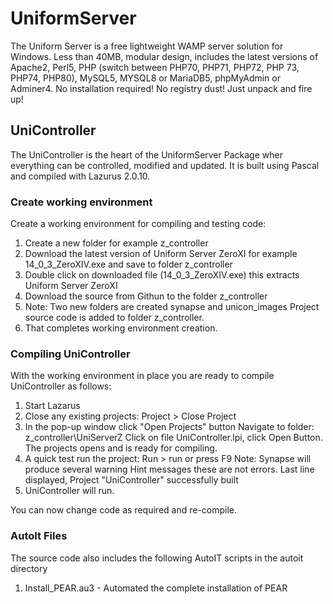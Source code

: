 # UniformServer
The Uniform Server is a free lightweight WAMP server solution for Windows. Less than 40MB, modular design, includes the latest versions of Apache2, Perl5, PHP (switch between PHP70, PHP71, PHP72, PHP 73, PHP74, PHP80), MySQL5, MYSQL8 or MariaDB5, phpMyAdmin or Adminer4. No installation required! No registry dust! Just unpack and fire up!

## UniController
The UniController is the heart of the UniformServer Package wher everything can be controlled, modified and updated. It is built using Pascal and compiled with Lazurus 2.0.10.

### Create working environment

Create a working environment for compiling and testing code:

 1. Create a new folder for example z_controller
 2. Download the latest version of Uniform Server ZeroXI 
    for example 14_0_3_ZeroXIV.exe and save to folder z_controller
 3. Double click on downloaded file (14_0_3_ZeroXIV.exe) this extracts Uniform Server ZeroXI
 4. Download the source from Githun to the folder z_controller 
 5. Note: Two new folders are created synapse and unicon_images
          Project source code is added to folder z_controller.
 6. That completes working environment creation.
 
###  Compiling UniController

With the working environment in place you are ready to compile UniController as follows:
 
 1. Start Lazarus
 2. Close any existing projects: Project > Close Project
 3. In the pop-up window click "Open Projects" button 
    Navigate to folder: z_controller\UniServerZ
    Click on file UniController.lpi, click Open Button.
    The projects opens and is ready for compiling.
 4. A quick test run the project: Run > run or press F9
    Note: Synapse will produce several warning Hint messages these are not errors.
    Last line displayed, Project "UniController" successfully built
 5. UniController will run.

 You can now change code as required and re-compile. 

### AutoIt Files

The source code also includes the following AutoIT scripts in the autoit directory

 1. Install_PEAR.au3 - Automated the complete installation of PEAR
